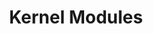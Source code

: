 ---
title: "Kernel Modules"
layout: collection
collection: kernel-modules
permalink: /kernel-modules/
entries_layout: grid
---